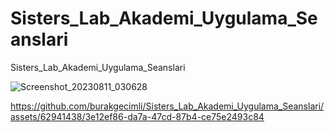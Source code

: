# Sisters_Lab_Akademi_Uygulama_Seanslari
Sisters_Lab_Akademi_Uygulama_Seanslari

![Screenshot_20230811_030628](https://github.com/burakgecimli/Sisters_Lab_Akademi_Uygulama_Seanslari/assets/62941438/fdeccd17-e581-466c-836b-c20ed26f511c)


https://github.com/burakgecimli/Sisters_Lab_Akademi_Uygulama_Seanslari/assets/62941438/3e12ef86-da7a-47cd-87b4-ce75e2493c84

